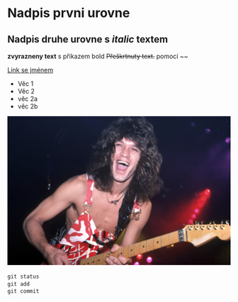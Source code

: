 # Nadpis prvni urovne

## Nadpis druhe urovne s *italic* textem

__zvyrazneny text__ s přikazem bold
~~Přeškrtnuty text.~~ pomocí ~~

[Link se jménem](https://www.youtube.com/watch?v=QLd7lYUoaFc&list=RDQLd7lYUoaFc&index=1 "Remix na YouTube")

* Věc 1
* Věc 2
 * věc 2a
 * věc 2b
 
![Eddie](/eddie.jpg "Eddie")


```vhdl
git status
git add
git commit
```
